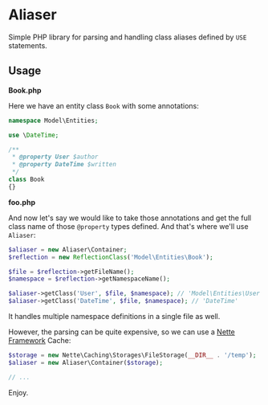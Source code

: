 Aliaser
=======

Simple PHP library for parsing and handling class aliases defined by `USE` statements.

Usage
-----

**Book.php**

Here we have an entity class `Book` with some annotations:

```php
namespace Model\Entities;

use \DateTime;

/**
 * @property User $author
 * @property DateTime $written
 */
class Book
{}
```

**foo.php**

And now let's say we would like to take those annotations and get the full class name of those `@property` types defined. And that's where we'll use `Aliaser`:

```php
$aliaser = new Aliaser\Container;
$reflection = new ReflectionClass('Model\Entities\Book');

$file = $reflection->getFileName();
$namespace = $reflection->getNamespaceName();

$aliaser->getClass('User', $file, $namespace); // 'Model\Entities\User'
$aliaser->getClass('DateTime', $file, $namespace); // 'DateTime'
```

It handles multiple namespace definitions in a single file as well.

However, the parsing can be quite expensive, so we can use a [Nette Framework](http://nette.org) Cache:

```php
$storage = new Nette\Caching\Storages\FileStorage(__DIR__ . '/temp');
$aliaser = new Aliaser\Container($storage);

// ...
```

Enjoy.
